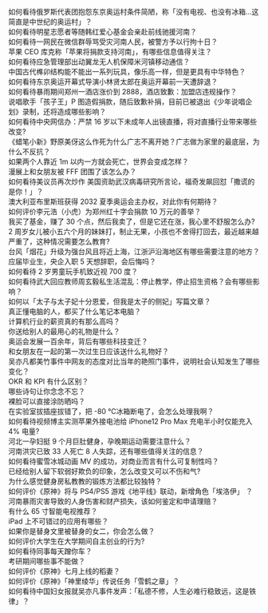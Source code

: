 如何看待俄罗斯代表团抱怨东京奥运村条件简陋，称「没有电视、也没有冰箱…这简直是中世纪的奥运村」？  
如何看待明星志愿者等随韩红爱心基金会亲赴前线驰援河南？  
如何看待一网民在微信群辱骂受灾河南人民，被警方予以行拘十日？  
苹果 CEO 库克称「苹果将捐款支持河南」，有哪些信息值得关注？  
如何看待应急管理部出动翼龙无人机保障米河镇移动通信？  
中国古代榫卯结构能不能出一系列玩具，像乐高一样，但是更具有中华特色？  
如何看待东京奥运开幕式导演小林贤太郎在奥运开幕前一天遭辞退？  
如何看待暴雨期间郑州一酒店涨价到 2888，酒店致歉：加盟店违规操作？  
说唱歌手「孩子王」P 图造假捐款，随后致歉补捐，目前已被退出《少年说唱企划》录制，还将造成哪些影响？  
如何看待中央网信办：严禁 16 岁以下未成年人出镜直播，将对直播行业带来哪些改变?  
《蜡笔小新》野原美伢这么作死为什么广志不离开她？广志做为家里的最底层，为什么不反抗？  
如果两个人靠近 1m 以内一方就会死亡，世界会变成怎样？  
漫展上和女朋友被 FFF 团围了该怎么办？  
如何看待美议员再次炒作 美国资助武汉病毒研究所言论，福奇发飙回怼「撒谎的是你！」？  
澳大利亚布里斯班获得 2032 夏季奥运会主办权，对此你有何期待？  
如何评价李元浩（小虎）为郑州红十字会捐款 10 万元的善举？  
我买了基金，赚了 30 个点，然后我卖了，但是它还在涨，我心里不舒服怎么办?  
2 周岁女儿被小五六个月的妹妹打，制止无果，小孩也不舍得打回去，最近越来越严重了，这种情况需要怎么教育?  
台风「烟花」升级为强台风且将近上海，江浙沪沿海地区有哪些需要注意的地方？  
应届毕业生，央企入职 5 天想辞职，会后悔吗？  
如何看待 2 岁男童玩手机致近视 700 度？  
如何看待武大回应教师周玄毅私生活混乱：停止教学，停止招生资格？会有哪些影响？  
如何以「太子与太子妃十分恩爱，但我是太子的侧妃」写篇文章？  
真正懂电脑的人，都买了什么笔记本电脑？  
计算机行业的薪资真的有那么高吗？  
你送给别人的最用心的礼物是什么？  
奥运会发展一百余年，背后有哪些科技变迁？  
和女朋友在一起的第一次过生日应该送什么礼物好？  
吴亦凡都美竹事件中网友的态度对比当年的艳照门事件，说明社会认知发生了哪些变化？  
OKR 和 KPI 有什么区别？  
哪些诗句让你念念不忘？  
裸脸可以直接涂防晒吗？  
在实验室拔插座拔错了，把 -80 ℃冰箱断电了，会怎么处理我啊？  
如何看待视频博主实测苹果外接电池给 iPhone12 Pro Max 充电半小时仅能充入 4% 电量?  
河北一孕妇挺 9 个月巨肚健身，孕晚期运动需要注意什么？  
河南洪灾已致 33 人死亡 8 人失踪，还有哪些值得关注的信息？  
如何看待蜜雪冰城动画 MV 的成功，对商业而言有什么可复制性吗？  
已经给别人留下软弱好欺负的印象，怎么改变又可以不伤和气?  
为什么感觉健身房私教教的锻炼方法都比较独特？  
如何评价《原神》将与 PS4/PS5 游戏《地平线》联动，新增角色「埃洛伊」 ？  
河南暴雨灾害导致的人身伤害和财产损失，该如何鉴定和申请理赔？  
有什么 65 寸智能电视推荐？  
iPad 上不可错过的应用有哪些？  
如果你是替身文里被替身的女二，你会怎么做？  
如何评价大学生在大学期间自主创业的行为?  
如何看待同事每天蹭你车？  
考研期间哪些事不能做？  
如何评价《原神》七月上线的稻妻？  
如何评价《原神》「神里绫华」传说任务「雪鹤之章」？  
如何看待中国妇女报就吴亦凡事件发声：「私德不修，人生必难行稳致远，这是铁律」？  
